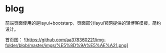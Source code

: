 # blog
前端页面使用的是layui+bootstarp，页面部分layui官网提供的轻博客模板，简约设计。

首页图：
![https://github.com/aa378360221/img-folder/blob/master/imgs/%E5%8D%9A%E5%AE%A21.png]
